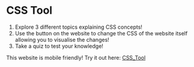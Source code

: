 # CSS Tool
1. Explore 3 different topics explaining CSS concepts!
2. Use the button on the website to change the CSS of the website itself allowing you to visualise the changes!
3. Take a quiz to test your knowledge!

This website is mobile friendly!
Try it out here: [CSS_Tool](http://szymonjackiewi.cz/Projects/CSS%20Tool/Colours%20and%20Backgrounds.html)
